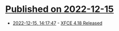 # [Published on 2022-12-15](index.md)

* [2022-12-15, 14:17:47](https://news.ycombinator.com/item?id=33999812) - [XFCE 4.18 Released](https://alexxcons.github.io/blogpost_8.html)
